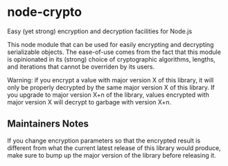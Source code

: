 # node-crypto
Easy (yet strong) encryption and decryption facilities for Node.js

This node module that can be used for easily encrypting and decrypting serializable objects. The ease-of-use comes from the fact that this module is opinionated in its (strong) choice of cryptographic algorithms, lengths, and iterations that cannot be overriden by its users.

Warning: if you encrypt a value with major version X of this library, it will only be properly decrypted by the same major version X of this library. If you upgrade to major version X+n of the library, values encrypted with major version X will decrypt to garbage with version X+n.

## Maintainers Notes

If you change encryption parameters so that the encrypted result is different from what the current latest release of this library would produce, make sure to bump up the major version of the library before releasing it.
